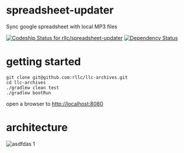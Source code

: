 # spreadsheet-updater
Sync google spreadsheet with local MP3 files

[ ![Codeship Status for rllc/spreadsheet-updater](https://codeship.com/projects/21f82550-cf6f-0132-f2fb-0625bb0d2ed5/status?branch=master)](https://codeship.com/projects/76704)
[![Dependency Status](https://www.versioneye.com/user/projects/553eedc61395378a90000047/badge.svg?style=flat-square)](https://www.versioneye.com/user/projects/553eedc61395378a90000047)


# getting started
```shell
git clone git@github.com:rllc/llc-archives.git
cd llc-archives
./gradlew clean test
./gradlew bootRun
```
open a browser to [http://localhost:8080](http://localhost:8080)


# architecture
![asdfdas 1](https://cloud.githubusercontent.com/assets/679510/8988873/5e9a25ac-36ae-11e5-9460-45b48c6798e8.png)
